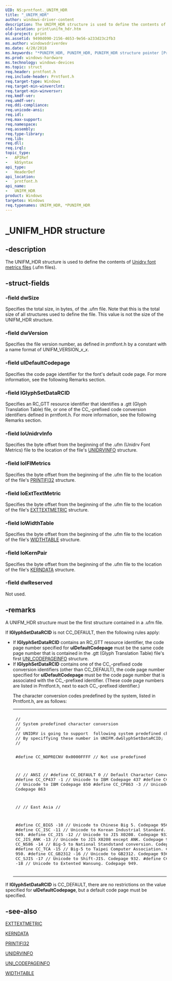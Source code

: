 ```yaml
---
UID: NS:prntfont._UNIFM_HDR
title: "_UNIFM_HDR"
author: windows-driver-content
description: The UNIFM_HDR structure is used to define the contents of Unidrv font metrics files (.ufm files).
old-location: print\unifm_hdr.htm
old-project: print
ms.assetid: 9490d090-2156-4653-9e56-a233d23c2fb3
ms.author: windowsdriverdev
ms.date: 4/20/2018
ms.keywords: "*PUNIFM_HDR, PUNIFM_HDR, PUNIFM_HDR structure pointer [Print Devices], UNIFM_HDR, UNIFM_HDR structure [Print Devices], _UNIFM_HDR, print.unifm_hdr, print_unidrv-pscript_fonts_eaf5dd18-df64-41bc-91b5-836b6ed165b6.xml, prntfont/PUNIFM_HDR, prntfont/UNIFM_HDR"
ms.prod: windows-hardware
ms.technology: windows-devices
ms.topic: struct
req.header: prntfont.h
req.include-header: Prntfont.h
req.target-type: Windows
req.target-min-winverclnt: 
req.target-min-winversvr: 
req.kmdf-ver: 
req.umdf-ver: 
req.ddi-compliance: 
req.unicode-ansi: 
req.idl: 
req.max-support: 
req.namespace: 
req.assembly: 
req.type-library: 
req.lib: 
req.dll: 
req.irql: 
topic_type:
-	APIRef
-	kbSyntax
api_type:
-	HeaderDef
api_location:
-	prntfont.h
api_name:
-	UNIFM_HDR
product: Windows
targetos: Windows
req.typenames: UNIFM_HDR, *PUNIFM_HDR
---
```


# _UNIFM_HDR structure


## -description


The UNIFM_HDR structure is used to define the contents of <a href="https://msdn.microsoft.com/6e643703-ace1-4660-990c-3a9ca735829d">Unidrv font metrics files</a> (.ufm files).


## -struct-fields




### -field dwSize

Specifies the total size, in bytes, of the .ufm file. Note that this is the total size of all structures used to define the file. This value is not the size of the UNIFM_HDR structure.


### -field dwVersion

Specifies the file version number, as defined in prntfont.h by a constant with a name format of UNIFM_VERSION_<i>x</i>_<i>x</i>.


### -field ulDefaultCodepage

Specifies the code page identifier for the font's default code page. For more information, see the following Remarks section.


### -field lGlyphSetDataRCID

Specifies an RC_GTT resource identifier that identifies a .gtt (Glyph Translation Table) file, or one of the CC_-prefixed code conversion identifiers defined in prntfont.h. For more information, see the following Remarks section.


### -field loUnidrvInfo

Specifies the byte offset from the beginning of the .ufm (Unidrv Font Metrics) file to the location of the file's <a href="https://msdn.microsoft.com/library/windows/hardware/ff562872">UNIDRVINFO</a> structure.


### -field loIFIMetrics

Specifies the byte offset from the beginning of the .ufm file to the location of the file's <a href="https://msdn.microsoft.com/library/windows/hardware/ff569182">PRINTIFI32</a> structure.


### -field loExtTextMetric

Specifies the byte offset from the beginning of the .ufm file to the location of the file's <a href="https://msdn.microsoft.com/library/windows/hardware/ff548801">EXTTEXTMETRIC</a> structure.


### -field loWidthTable

Specifies the byte offset from the beginning of the .ufm file to the location of the file's <a href="https://msdn.microsoft.com/library/windows/hardware/ff563774">WIDTHTABLE</a> structure.


### -field loKernPair

Specifies the byte offset from the beginning of the .ufm file to the location of the file's <a href="https://msdn.microsoft.com/library/windows/hardware/ff556437">KERNDATA</a> structure.


### -field dwReserved

Not used.


## -remarks



A UNIFM_HDR structure must be the first structure contained in a .ufm file.

If <b>lGlyphSetDataRCID</b> is not CC_DEFAULT, then the following rules apply:

<ul>
<li>
If <b>lGlyphSetDataRCID</b> contains an RC_GTT resource identifier, the code page number specified for <b>ulDefaultCodepage</b> must be the same code page number that is contained in the .gtt (Glyph Translation Table) file's first <a href="https://msdn.microsoft.com/library/windows/hardware/ff563596">UNI_CODEPAGEINFO</a> structure.

</li>
<li>
If <b>lGlyphSetDataRCID</b> contains one of the CC_-prefixed code conversion identifiers (other than CC_DEFAULT), the code page number specified for <b>ulDefaultCodepage</b> must be the code page number that is associated with the CC_-prefixed identifier. (These code page numbers are listed in Prntfont.h, next to each CC_-prefixed identifier.)

The character conversion codes predefined by the system, listed in Prntfont.h, are as follows:

<div class="code"><span codelanguage=""><table>
<tr>
<th></th>
</tr>
<tr>
<td>
<pre>//
// System predefined character conversion
//
// UNIDRV is going to support  following system predefined character conversion.
// By speciffying these number in UNIFM.dwGlyphSetDataRCID;
//

#define CC_NOPRECNV 0x0000FFFF // Not use predefined

//
// ANSI
//
#define CC_DEFAULT  0 // Default Character Conversion
#define CC_CP437   -1 // Unicode to IBM Codepage 437
#define CC_CP850   -2 // Unicode to IBM Codepage 850
#define CC_CP863   -3 // Unicode to IBM Codepage 863

//
// East Asia
//

#define CC_BIG5     -10 // Unicode to Chinese Big 5. Codepage 950.
#define CC_ISC      -11 // Unicode to Korean Industrial Standard. Codepage 949.
#define CC_JIS      -12 // Unicode to JIS X0208. Codepage 932.
#define CC_JIS_ANK  -13 // Unicode to JIS X0208 except ANK. Codepage 932.
#define CC_NS86     -14 // Big-5 to National Standstand conversion. Codepage 950
#define CC_TCA      -15 // Big-5 to Taipei Computer Association. Codepage 950.
#define CC_GB2312   -16 // Unicode to GB2312. Codepage 936
#define CC_SJIS     -17 // Unicode to Shift-JIS. Codepage 932.
#define CC_WANSUNG  -18 // Unicode to Extented Wansung. Codepage 949.</pre>
</td>
</tr>
</table></span></div>
</li>
</ul>
If <b>lGlyphSetDataRCID</b> is CC_DEFAULT, there are no restrictions on the value specified for <b>ulDefaultCodepage</b>, but a default code page must be specified.




## -see-also




<a href="https://msdn.microsoft.com/library/windows/hardware/ff548801">EXTTEXTMETRIC</a>



<a href="https://msdn.microsoft.com/library/windows/hardware/ff556437">KERNDATA</a>



<a href="https://msdn.microsoft.com/library/windows/hardware/ff569182">PRINTIFI32</a>



<a href="https://msdn.microsoft.com/library/windows/hardware/ff562872">UNIDRVINFO</a>



<a href="https://msdn.microsoft.com/library/windows/hardware/ff563596">UNI_CODEPAGEINFO</a>



<a href="https://msdn.microsoft.com/library/windows/hardware/ff563774">WIDTHTABLE</a>
 

 

